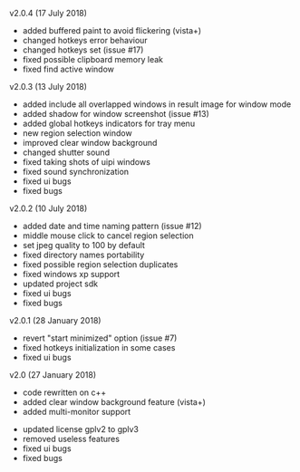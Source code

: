 v2.0.4 (17 July 2018)
- added buffered paint to avoid flickering (vista+)
- changed hotkeys error behaviour
- changed hotkeys set (issue #17)
- fixed possible clipboard memory leak
- fixed find active window

v2.0.3 (13 July 2018)
- added include all overlapped windows in result image for window mode
- added shadow for window screenshot (issue #13)
- added global hotkeys indicators for tray menu
- new region selection window
- improved clear window background
- changed shutter sound
- fixed taking shots of uipi windows
- fixed sound synchronization
- fixed ui bugs
- fixed bugs

v2.0.2 (10 July 2018)
- added date and time naming pattern (issue #12)
- middle mouse click to cancel region selection
- set jpeg quality to 100 by default
- fixed directory names portability
- fixed possible region selection duplicates
- fixed windows xp support
- updated project sdk
- fixed ui bugs
- fixed bugs

v2.0.1 (28 January 2018)
- revert "start minimized" option (issue #7)
- fixed hotkeys initialization in some cases
- fixed ui bugs

v2.0 (27 January 2018)
+ code rewritten on c++
+ added clear window background feature (vista+)
+ added multi-monitor support
- updated license gplv2 to gplv3
- removed useless features
- fixed ui bugs
- fixed bugs
